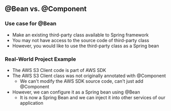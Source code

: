 ## @Bean vs. @Component
### Use case for @Bean
+ Make an existing third-party class available to Spring framework
+ You may not have access to the source code of third-party class
+ However, you would like to use the third-party class as a Spring bean
### Real-World Project Example
+ The AWS S3 Client code is part of AWS SDK
+ The AWS S3 Client class was not originally annotated with @Component
  + We can't modify the AWS SDK source code, can't just add @Component
+ However, we can configure it as a Spring bean using @Bean
  + It is now a Spring Bean and we can inject it into other services of our application
